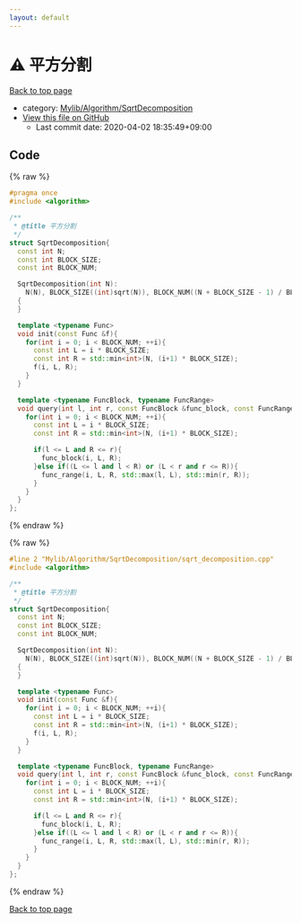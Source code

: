 ```yaml
---
layout: default
---
```


<!-- mathjax config similar to math.stackexchange -->
<script type="text/javascript" async
  src="https://cdnjs.cloudflare.com/ajax/libs/mathjax/2.7.5/MathJax.js?config=TeX-MML-AM_CHTML">
</script>
<script type="text/x-mathjax-config">
  MathJax.Hub.Config({
    TeX: { equationNumbers: { autoNumber: "AMS" }},
    tex2jax: {
      inlineMath: [ ['$','$'] ],
      processEscapes: true
    },
    "HTML-CSS": { matchFontHeight: false },
    displayAlign: "left",
    displayIndent: "2em"
  });
</script>

<script type="text/javascript" src="https://cdnjs.cloudflare.com/ajax/libs/jquery/3.4.1/jquery.min.js"></script>
<script src="https://cdn.jsdelivr.net/npm/jquery-balloon-js@1.1.2/jquery.balloon.min.js" integrity="sha256-ZEYs9VrgAeNuPvs15E39OsyOJaIkXEEt10fzxJ20+2I=" crossorigin="anonymous"></script>
<script type="text/javascript" src="../../../../assets/js/copy-button.js"></script>
<link rel="stylesheet" href="../../../../assets/css/copy-button.css" />


# :warning: 平方分割

<a href="../../../../index.html">Back to top page</a>

* category: <a href="../../../../index.html#c78b3868045887a7ae97845e4050078a">Mylib/Algorithm/SqrtDecomposition</a>
* <a href="{{ site.github.repository_url }}/blob/master/Mylib/Algorithm/SqrtDecomposition/sqrt_decomposition.cpp">View this file on GitHub</a>
    - Last commit date: 2020-04-02 18:35:49+09:00




## Code

<a id="unbundled"></a>
{% raw %}
```cpp
#pragma once
#include <algorithm>

/**
 * @title 平方分割
 */
struct SqrtDecomposition{
  const int N;
  const int BLOCK_SIZE;
  const int BLOCK_NUM;

  SqrtDecomposition(int N):
    N(N), BLOCK_SIZE((int)sqrt(N)), BLOCK_NUM((N + BLOCK_SIZE - 1) / BLOCK_SIZE)
  {
  }

  template <typename Func>
  void init(const Func &f){
    for(int i = 0; i < BLOCK_NUM; ++i){
      const int L = i * BLOCK_SIZE;
      const int R = std::min<int>(N, (i+1) * BLOCK_SIZE);
      f(i, L, R);
    }
  }

  template <typename FuncBlock, typename FuncRange>
  void query(int l, int r, const FuncBlock &func_block, const FuncRange &func_range){ // [l, r)
    for(int i = 0; i < BLOCK_NUM; ++i){
      const int L = i * BLOCK_SIZE;
      const int R = std::min<int>(N, (i+1) * BLOCK_SIZE);

      if(l <= L and R <= r){
        func_block(i, L, R);
      }else if((L <= l and l < R) or (L < r and r <= R)){
        func_range(i, L, R, std::max(l, L), std::min(r, R));
      }
    }
  }
};

```
{% endraw %}

<a id="bundled"></a>
{% raw %}
```cpp
#line 2 "Mylib/Algorithm/SqrtDecomposition/sqrt_decomposition.cpp"
#include <algorithm>

/**
 * @title 平方分割
 */
struct SqrtDecomposition{
  const int N;
  const int BLOCK_SIZE;
  const int BLOCK_NUM;

  SqrtDecomposition(int N):
    N(N), BLOCK_SIZE((int)sqrt(N)), BLOCK_NUM((N + BLOCK_SIZE - 1) / BLOCK_SIZE)
  {
  }

  template <typename Func>
  void init(const Func &f){
    for(int i = 0; i < BLOCK_NUM; ++i){
      const int L = i * BLOCK_SIZE;
      const int R = std::min<int>(N, (i+1) * BLOCK_SIZE);
      f(i, L, R);
    }
  }

  template <typename FuncBlock, typename FuncRange>
  void query(int l, int r, const FuncBlock &func_block, const FuncRange &func_range){ // [l, r)
    for(int i = 0; i < BLOCK_NUM; ++i){
      const int L = i * BLOCK_SIZE;
      const int R = std::min<int>(N, (i+1) * BLOCK_SIZE);

      if(l <= L and R <= r){
        func_block(i, L, R);
      }else if((L <= l and l < R) or (L < r and r <= R)){
        func_range(i, L, R, std::max(l, L), std::min(r, R));
      }
    }
  }
};

```
{% endraw %}

<a href="../../../../index.html">Back to top page</a>

